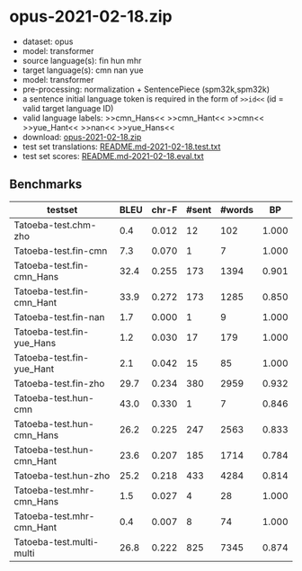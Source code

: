 # opus-2021-02-18.zip

* dataset: opus
* model: transformer
* source language(s): fin hun mhr
* target language(s): cmn nan yue
* model: transformer
* pre-processing: normalization + SentencePiece (spm32k,spm32k)
* a sentence initial language token is required in the form of `>>id<<` (id = valid target language ID)
* valid language labels: >>cmn_Hans<< >>cmn_Hant<< >>cmn<< >>yue_Hant<< >>nan<< >>yue_Hans<<
* download: [opus-2021-02-18.zip](https://object.pouta.csc.fi/Tatoeba-MT-models/fiu-sit/opus-2021-02-18.zip)
* test set translations: [README.md-2021-02-18.test.txt](https://object.pouta.csc.fi/Tatoeba-MT-models/fiu-sit/README.md-2021-02-18.test.txt)
* test set scores: [README.md-2021-02-18.eval.txt](https://object.pouta.csc.fi/Tatoeba-MT-models/fiu-sit/README.md-2021-02-18.eval.txt)

## Benchmarks

| testset | BLEU  | chr-F | #sent | #words | BP |
|---------|-------|-------|-------|--------|----|
| Tatoeba-test.chm-zho 	| 0.4 	| 0.012 	| 12 	| 102 	| 1.000 |
| Tatoeba-test.fin-cmn 	| 7.3 	| 0.070 	| 1 	| 7 	| 1.000 |
| Tatoeba-test.fin-cmn_Hans 	| 32.4 	| 0.255 	| 173 	| 1394 	| 0.901 |
| Tatoeba-test.fin-cmn_Hant 	| 33.9 	| 0.272 	| 173 	| 1285 	| 0.850 |
| Tatoeba-test.fin-nan 	| 1.7 	| 0.000 	| 1 	| 9 	| 1.000 |
| Tatoeba-test.fin-yue_Hans 	| 1.2 	| 0.030 	| 17 	| 179 	| 1.000 |
| Tatoeba-test.fin-yue_Hant 	| 2.1 	| 0.042 	| 15 	| 85 	| 1.000 |
| Tatoeba-test.fin-zho 	| 29.7 	| 0.234 	| 380 	| 2959 	| 0.932 |
| Tatoeba-test.hun-cmn 	| 43.0 	| 0.330 	| 1 	| 7 	| 0.846 |
| Tatoeba-test.hun-cmn_Hans 	| 26.2 	| 0.225 	| 247 	| 2563 	| 0.833 |
| Tatoeba-test.hun-cmn_Hant 	| 23.6 	| 0.207 	| 185 	| 1714 	| 0.784 |
| Tatoeba-test.hun-zho 	| 25.2 	| 0.218 	| 433 	| 4284 	| 0.814 |
| Tatoeba-test.mhr-cmn_Hans 	| 1.5 	| 0.027 	| 4 	| 28 	| 1.000 |
| Tatoeba-test.mhr-cmn_Hant 	| 0.4 	| 0.007 	| 8 	| 74 	| 1.000 |
| Tatoeba-test.multi-multi 	| 26.8 	| 0.222 	| 825 	| 7345 	| 0.874 |

